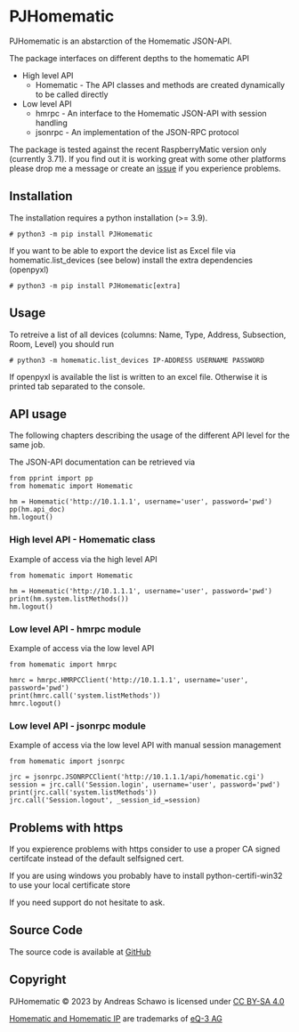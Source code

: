 PJHomematic
===========

PJHomematic is an abstarction of the Homematic JSON-API.

The package interfaces on different depths to the homematic API 

* High level API 
  * Homematic - The API classes and methods are created dynamically to be called directly 
* Low level API
  * hmrpc - An interface to the Homematic JSON-API with session handling 
  * jsonrpc - An implementation of the JSON-RPC protocol
  
The package is tested against the recent RaspberryMatic version only (currently 3.71).
If you find out it is working great with some other platforms please drop me a message or create an [issue](https://github.com/gitandy/PJHomematic/issues) if you experience problems.


Installation
------------
The installation requires a python installation (>= 3.9).
    
    # python3 -m pip install PJHomematic

If you want to be able to export the device list as Excel file via homematic.list_devices (see below) install the extra dependencies (openpyxl)

    # python3 -m pip install PJHomematic[extra]


Usage
-----

To retreive a list of all devices (columns: Name, Type, Address, Subsection, Room, Level) you should run

    # python3 -m homematic.list_devices IP-ADDRESS USERNAME PASSWORD
    
If openpyxl is available the list is written to an excel file. Otherwise it is printed tab separated to the console.


API usage
----------

The following chapters describing the usage of the different API level for the same job.

The JSON-API documentation can be retrieved via

    from pprint import pp
    from homematic import Homematic

    hm = Homematic('http://10.1.1.1', username='user', password='pwd')
    pp(hm.api_doc)
    hm.logout()


### High level API - Homematic class

Example of access via the high level API

    from homematic import Homematic

    hm = Homematic('http://10.1.1.1', username='user', password='pwd')
    print(hm.system.listMethods())
    hm.logout()
    

### Low level API - hmrpc module

Example of access via the low level API

    from homematic import hmrpc

    hmrc = hmrpc.HMRPCClient('http://10.1.1.1', username='user', password='pwd')
    print(hmrc.call('system.listMethods'))
    hmrc.logout()


### Low level API - jsonrpc module

Example of access via the low level API with manual session management

    from homematic import jsonrpc

    jrc = jsonrpc.JSONRPCClient('http://10.1.1.1/api/homematic.cgi')
    session = jrc.call('Session.login', username='user', password='pwd')
    print(jrc.call('system.listMethods'))
    jrc.call('Session.logout', _session_id_=session)

Problems with https
-------------------

If you expierence problems with https consider to use a proper CA signed certifcate 
instead of the default selfsigned cert.

If you are using windows you probably have to install python-certifi-win32 to use your local certificate store

If you need support do not hesitate to ask.


Source Code
-----------
The source code is available at [GitHub](https://github.com/gitandy/PJHomematic)


Copyright
---------
PJHomematic &copy; 2023 by Andreas Schawo is licensed under [CC BY-SA 4.0](http://creativecommons.org/licenses/by-sa/4.0/) 

[Homematic and Homematic IP](https://homematic-ip.com/de) are trademarks of [eQ-3 AG](https://www.eq-3.de/start.html)
